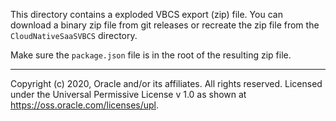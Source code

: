 
This directory contains a exploded VBCS export (zip) file. You can download a binary zip file from git releases or recreate the zip file from the `CloudNativeSaaSVBCS` directory.

Make sure the `package.json` file is in the root of the resulting zip file.


------


Copyright (c) 2020, Oracle and/or its affiliates. All rights reserved.
Licensed under the Universal Permissive License v 1.0 as shown at https://oss.oracle.com/licenses/upl.



